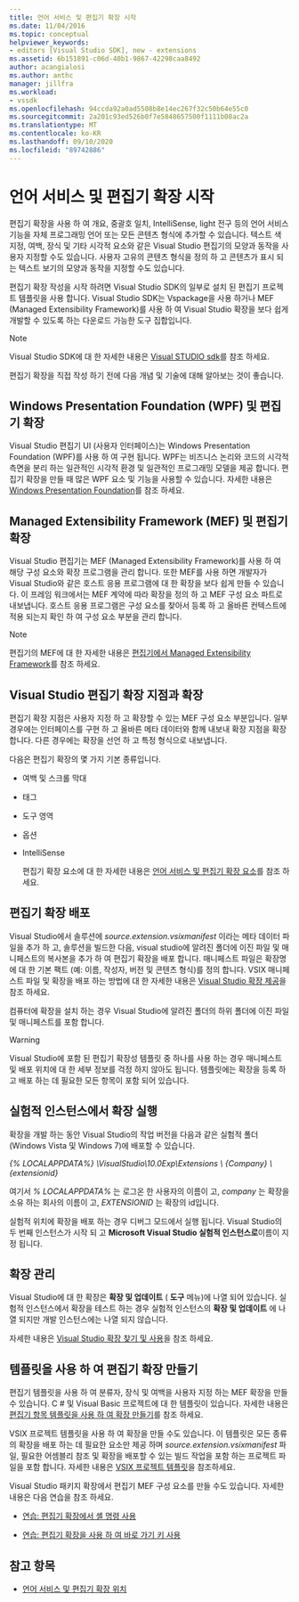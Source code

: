 ```yaml
---
title: 언어 서비스 및 편집기 확장 시작
ms.date: 11/04/2016
ms.topic: conceptual
helpviewer_keywords:
- editors [Visual Studio SDK], new - extensions
ms.assetid: 6b151891-c06d-40b1-9867-42298caa8492
author: acangialosi
ms.author: anthc
manager: jillfra
ms.workload:
- vssdk
ms.openlocfilehash: 94ccda92a0ad5508b8e14ec267f32c50b64e55c0
ms.sourcegitcommit: 2a201c93ed526b0f7e5848657500f1111b08ac2a
ms.translationtype: MT
ms.contentlocale: ko-KR
ms.lasthandoff: 09/10/2020
ms.locfileid: "89742886"
---
```

# <a name="get-started-with-language-service-and-editor-extensions"></a>언어 서비스 및 편집기 확장 시작

편집기 확장을 사용 하 여 개요, 중괄호 일치, IntelliSense, light 전구 등의 언어 서비스 기능을 자체 프로그래밍 언어 또는 모든 콘텐츠 형식에 추가할 수 있습니다. 텍스트 색 지정, 여백, 장식 및 기타 시각적 요소와 같은 Visual Studio 편집기의 모양과 동작을 사용자 지정할 수도 있습니다. 사용자 고유의 콘텐츠 형식을 정의 하 고 콘텐츠가 표시 되는 텍스트 보기의 모양과 동작을 지정할 수도 있습니다.

 편집기 확장 작성을 시작 하려면 Visual Studio SDK의 일부로 설치 된 편집기 프로젝트 템플릿을 사용 합니다. Visual Studio SDK는 Vspackage을 사용 하거나 MEF (Managed Extensibility Framework)를 사용 하 여 Visual Studio 확장을 보다 쉽게 개발할 수 있도록 하는 다운로드 가능한 도구 집합입니다.

> [!NOTE]
> Visual Studio SDK에 대 한 자세한 내용은 [Visual STUDIO sdk](../extensibility/visual-studio-sdk.md)를 참조 하세요.

 편집기 확장을 직접 작성 하기 전에 다음 개념 및 기술에 대해 알아보는 것이 좋습니다.

## <a name="the-windows-presentation-foundation-wpf-and-editor-extensions"></a>Windows Presentation Foundation (WPF) 및 편집기 확장

 Visual Studio 편집기 UI (사용자 인터페이스)는 Windows Presentation Foundation (WPF)를 사용 하 여 구현 됩니다. WPF는 비즈니스 논리와 코드의 시각적 측면을 분리 하는 일관적인 시각적 환경 및 일관적인 프로그래밍 모델을 제공 합니다. 편집기 확장을 만들 때 많은 WPF 요소 및 기능을 사용할 수 있습니다. 자세한 내용은 [Windows Presentation Foundation](/dotnet/framework/wpf/index)를 참조 하세요.

## <a name="the-managed-extensibility-framework-mef-and-editor-extensions"></a>Managed Extensibility Framework (MEF) 및 편집기 확장

 Visual Studio 편집기는 MEF (Managed Extensibility Framework)를 사용 하 여 해당 구성 요소와 확장 프로그램을 관리 합니다. 또한 MEF를 사용 하면 개발자가 Visual Studio와 같은 호스트 응용 프로그램에 대 한 확장을 보다 쉽게 만들 수 있습니다. 이 프레임 워크에서는 MEF 계약에 따라 확장을 정의 하 고 MEF 구성 요소 파트로 내보냅니다. 호스트 응용 프로그램은 구성 요소를 찾아서 등록 하 고 올바른 컨텍스트에 적용 되는지 확인 하 여 구성 요소 부분을 관리 합니다.

> [!NOTE]
> 편집기의 MEF에 대 한 자세한 내용은 [편집기에서 Managed Extensibility Framework](../extensibility/managed-extensibility-framework-in-the-editor.md)를 참조 하세요.

## <a name="visual-studio-editor-extension-points-and-extensions"></a>Visual Studio 편집기 확장 지점과 확장

 편집기 확장 지점은 사용자 지정 하 고 확장할 수 있는 MEF 구성 요소 부분입니다. 일부 경우에는 인터페이스를 구현 하 고 올바른 메타 데이터와 함께 내보내 확장 지점을 확장 합니다. 다른 경우에는 확장을 선언 하 고 특정 형식으로 내보냅니다.

 다음은 편집기 확장의 몇 가지 기본 종류입니다.

- 여백 및 스크롤 막대

- 태그

- 도구 영역

- 옵션

- IntelliSense

  편집기 확장 요소에 대 한 자세한 내용은 [언어 서비스 및 편집기 확장 요소](../extensibility/language-service-and-editor-extension-points.md)를 참조 하세요.

## <a name="deploying-editor-extensions"></a>편집기 확장 배포

 Visual Studio에서 솔루션에 *source.extension.vsixmanifest* 이라는 메타 데이터 파일을 추가 하 고, 솔루션을 빌드한 다음, visual studio에 알려진 폴더에 이진 파일 및 매니페스트의 복사본을 추가 하 여 편집기 확장을 배포 합니다. 매니페스트 파일은 확장명에 대 한 기본 팩트 (예: 이름, 작성자, 버전 및 콘텐츠 형식)를 정의 합니다. VSIX 매니페스트 파일 및 확장을 배포 하는 방법에 대 한 자세한 내용은 [Visual Studio 확장 제공](../extensibility/shipping-visual-studio-extensions.md)을 참조 하세요.

 컴퓨터에 확장을 설치 하는 경우 Visual Studio에 알려진 폴더의 하위 폴더에 이진 파일 및 매니페스트를 포함 합니다.

> [!WARNING]
> Visual Studio에 포함 된 편집기 확장성 템플릿 중 하나를 사용 하는 경우 매니페스트 및 배포 위치에 대 한 세부 정보를 걱정 하지 않아도 됩니다. 템플릿에는 확장을 등록 하 고 배포 하는 데 필요한 모든 항목이 포함 되어 있습니다.

## <a name="run-extensions-in-the-experimental-instance"></a>실험적 인스턴스에서 확장 실행

 확장을 개발 하는 동안 Visual Studio의 작업 버전을 다음과 같은 실험적 폴더 (Windows Vista 및 Windows 7)에 배포할 수 있습니다.

 *{% LOCALAPPDATA%} \VisualStudio\10.0Exp\Extensions \\ {Company} \\ {extensionid}*

 여기서 *% LOCALAPPDATA%* 는 로그온 한 사용자의 이름이 고, *company* 는 확장을 소유 하는 회사의 이름이 고, *EXTENSIONID* 는 확장의 id입니다.

 실험적 위치에 확장을 배포 하는 경우 디버그 모드에서 실행 됩니다. Visual Studio의 두 번째 인스턴스가 시작 되 고 **Microsoft Visual Studio 실험적 인스턴스로**이름이 지정 됩니다.

## <a name="manage-extensions"></a>확장 관리

 Visual Studio에 대 한 확장은 **확장 및 업데이트** ( **도구** 메뉴)에 나열 되어 있습니다. 실험적 인스턴스에서 확장을 테스트 하는 경우 실험적 인스턴스의 **확장 및 업데이트** 에 나열 되지만 개발 인스턴스에는 나열 되지 않습니다.

 자세한 내용은 [Visual Studio 확장 찾기 및 사용](../ide/finding-and-using-visual-studio-extensions.md)을 참조 하세요.

## <a name="use-templates-to-create-editor-extensions"></a>템플릿을 사용 하 여 편집기 확장 만들기

 편집기 템플릿을 사용 하 여 분류자, 장식 및 여백을 사용자 지정 하는 MEF 확장을 만들 수 있습니다. C # 및 Visual Basic 프로젝트에 대 한 템플릿이 있습니다. 자세한 내용은 [편집기 항목 템플릿을 사용 하 여 확장 만들기](../extensibility/creating-an-extension-with-an-editor-item-template.md)를 참조 하세요.

 VSIX 프로젝트 템플릿을 사용 하 여 확장을 만들 수도 있습니다. 이 템플릿은 모든 종류의 확장을 배포 하는 데 필요한 요소만 제공 하며 *source.extension.vsixmanifest* 파일, 필요한 어셈블리 참조 및 확장을 배포할 수 있는 빌드 작업을 포함 하는 프로젝트 파일을 포함 합니다. 자세한 내용은 [VSIX 프로젝트 템플릿](../extensibility/vsix-project-template.md)을 참조하세요.

 Visual Studio 패키지 확장에서 편집기 MEF 구성 요소를 만들 수도 있습니다. 자세한 내용은 다음 연습을 참조 하세요.

- [연습: 편집기 확장에서 셸 명령 사용](../extensibility/walkthrough-using-a-shell-command-with-an-editor-extension.md)

- [연습: 편집기 확장을 사용 하 여 바로 가기 키 사용](../extensibility/walkthrough-using-a-shortcut-key-with-an-editor-extension.md)

## <a name="see-also"></a>참고 항목

- [언어 서비스 및 편집기 확장 위치](../extensibility/language-service-and-editor-extension-points.md)
